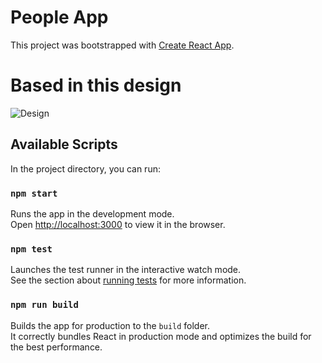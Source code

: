 # People App

This project was bootstrapped with [Create React App](https://github.com/facebook/create-react-app).

# Based in this design

![Design](https://cdn.dribbble.com/users/247600/screenshots/1137756/attachments/146284/realpixels.png)

## Available Scripts

In the project directory, you can run:

### `npm start`

Runs the app in the development mode.\
Open [http://localhost:3000](http://localhost:3000) to view it in the browser.

### `npm test`

Launches the test runner in the interactive watch mode.\
See the section about [running tests](https://facebook.github.io/create-react-app/docs/running-tests) for more information.

### `npm run build`

Builds the app for production to the `build` folder.\
It correctly bundles React in production mode and optimizes the build for the best performance.
